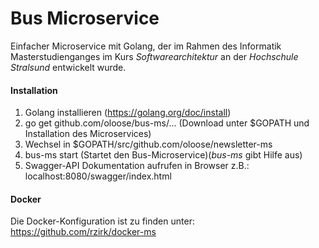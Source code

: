 # Bus Microservice
Einfacher Microservice mit Golang, der im Rahmen des Informatik Masterstudienganges im Kurs *Softwarearchitektur* an der *Hochschule Stralsund* entwickelt wurde.

#### Installation
1. Golang installieren (https://golang.org/doc/install)
3. go get github.com/oloose/bus-ms/... (Download unter $GOPATH und Installation des Microservices)
4. Wechsel in $GOPATH/src/github.com/oloose/newsletter-ms
5. bus-ms start (Startet den Bus-Microservice)(*bus-ms* gibt Hilfe aus)
6. Swagger-API Dokumentation aufrufen in Browser z.B.: localhost:8080/swagger/index.html

#### Docker
Die Docker-Konfiguration ist zu finden unter: https://github.com/rzirk/docker-ms
